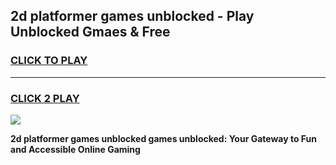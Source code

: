 
## 2d platformer games unblocked - Play Unblocked Gmaes & Free
<h3>
<a href="https://news.freeplayer.one?title=2d_platformer_games_unblocked&ref=23F">CLICK TO PLAY</a></h3>
<hr>

<h3>
<a href="https://news.freeplayer.one?title=2d_platformer_games_unblocked&ref=23F">CLICK 2 PLAY</a>
  
</h3>

<a href="https://news.freeplayer.one?title=2d_platformer_games_unblocked&ref=23F/"><img src="https://clearcache.store/games.png"></a>


**2d platformer games unblocked games unblocked: Your Gateway to Fun and Accessible Online Gaming**
